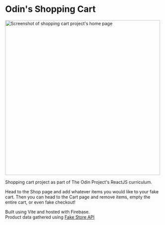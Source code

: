 # Odin's Shopping Cart

<img width="500" alt="Screenshot of shopping cart project's home page" src="https://github.com/user-attachments/assets/29107b34-5840-4b08-8828-ea7f1627dcf3">

<p>
  Shopping cart project as part of The Odin Project's ReactJS curriculum.
</p>

<p>
  Head to the Shop page and add whatever items you would like to your fake cart. Then you can head to the Cart page and remove items, empty the entire cart, or even fake checkout!
</p>

<p>
  Built using Vite and hosted with Firebase.
  <br />
  Product data gathered using <a href="https://fakestoreapi.com/" target="_blank">Fake Store API</a> 
</p>
